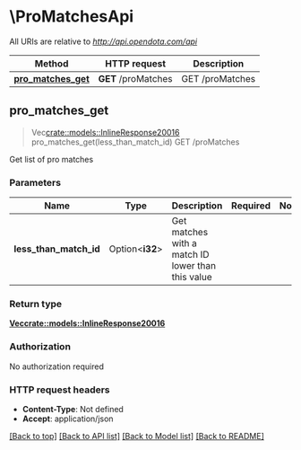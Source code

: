 # \ProMatchesApi

All URIs are relative to *http://api.opendota.com/api*

Method | HTTP request | Description
------------- | ------------- | -------------
[**pro_matches_get**](ProMatchesApi.md#pro_matches_get) | **GET** /proMatches | GET /proMatches



## pro_matches_get

> Vec<crate::models::InlineResponse20016> pro_matches_get(less_than_match_id)
GET /proMatches

Get list of pro matches

### Parameters


Name | Type | Description  | Required | Notes
------------- | ------------- | ------------- | ------------- | -------------
**less_than_match_id** | Option<**i32**> | Get matches with a match ID lower than this value |  |

### Return type

[**Vec<crate::models::InlineResponse20016>**](inline_response_200_16.md)

### Authorization

No authorization required

### HTTP request headers

- **Content-Type**: Not defined
- **Accept**: application/json

[[Back to top]](#) [[Back to API list]](../README.md#documentation-for-api-endpoints) [[Back to Model list]](../README.md#documentation-for-models) [[Back to README]](../README.md)


